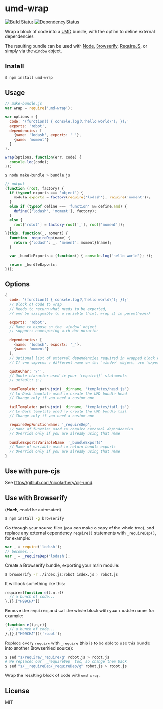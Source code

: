 # umd-wrap

[![Build Status][travis-image]][travis-url] [![Dependency Status][daviddm-image]][daviddm-url]

Wrap a block of code into a [UMD](https://github.com/umdjs/umd) bundle, with the option to define external dependencies.

The resulting bundle can be used with [Node](http://nodejs.org/), [Browserify](http://browserify.org/), [RequireJS](http://requirejs.org/), or simply via the `window` object.

## Install

```bash
$ npm install umd-wrap
```

## Usage

```javascript
// make-bundle.js
var wrap = require('umd-wrap');

var options = {
  code: '(function() { console.log(\'hello world\'); });',
  exports: 'robot',
  dependencies: [
    {name: 'lodash', exports: '_'},
    {name: 'moment'}
  ]
};

wrap(options, function(err, code) {
  console.log(code);
});
```

```bash
$ node make-bundle > bundle.js
```

```javascript
// output
(function (root, factory) {
  if (typeof exports === 'object') {
    module.exports = factory(require('lodash'), require('moment'));
  }
  else if (typeof define === 'function' && define.amd) {
    define(['lodash', 'moment'], factory);
  }
  else {
    root['robot'] = factory(root['_'], root['moment']);
  }
}(this, function(_, moment) {
  function _requireDep(name) {
    return {'lodash': _, 'moment': moment}[name];
  }

  var _bundleExports = (function() { console.log('hello world'); });

  return _bundleExports;
}));
```

## Options

```javascript
{
  code: '(function() { console.log(\'hello world\'); });',
  // Block of code to wrap
  // Needs to return what needs to be exported,
  // and be assignable to a variable (hint: wrap it in parentheses)

  exports: 'robot',
  // Name to expose on the `window` object
  // Supports namespacing with dot notation

  dependencies: [
    {name: 'lodash', exports: '_'},
    {name: 'moment'}
  ],
  // Optional list of external dependencies required in wrapped block of code
  // If one exposes a different name on the `window` object, use `exports`

  quoteChar: '\'',
  // Quote character used in your `require()` statements
  // Default: (')

  headTemplate: path.join(__dirname, 'templates/head.js'),
  // Lo-Dash template used to create the UMD bundle head
  // Change only if you need a custom one

  tailTemplate: path.join(__dirname, 'templates/tail.js'),
  // Lo-Dash template used to create the UMD bundle tail
  // Change only if you need a custom one

  requireDepFunctionName: '_requireDep',
  // Name of function used to require external dependencies
  // Override only if you are already using that name

  bundleExportsVariableName: '_bundleExports'
  // Name of variable used to return bundle exports
  // Override only if you are already using that name
}
```

## Use with pure-cjs

See [https//github.com/nicolashery/cjs-umd](https//github.com/nicolashery/cjs-umd).

## Use with Browserify

(**Hack**, could be automated)

```bash
$ npm install -g browserify
```

Go through your source files (you can make a copy of the whole tree), and replace any external dependency `require()` statements with `_requireDep()`, for example:

```javascript
var _ = require('lodash');
// becomes...
var _ = _requireDep('lodash');
```

Create a Browserify bundle, exporting your main module:

```bash
$ browserify -r ./index.js:robot index.js > robot.js
```

It will look something like this:

```javascript
require=(function e(t,n,r){
  // a bunch of code...
},{},["H99CHA"])
```

Remove the `require=`, and call the whole block with your module name, for example:

```javascript
(function e(t,n,r){
  // a bunch of code...
},{},["H99CHA"])('robot');
```

Replace every `require` with `_require` (this is to be able to use this bundle into another Browserified source):

```bash
$ sed "s/require/_require/g" robot.js > robot.js
# We replaced our `_requireDep` too, so change them back
$ sed "s/__requireDep/_requireDep/g" robot.js > robot.js
```

Wrap the resulting block of code with `umd-wrap`.

## License

MIT

[travis-image]: https://travis-ci.org/nicolashery/umd-wrap.png?branch=master
[travis-url]: https://travis-ci.org/nicolashery/umd-wrap
[daviddm-image]: https://david-dm.org/nicolashery/umd-wrap.png?theme=shields.io
[daviddm-url]: https://david-dm.org/nicolashery/umd-wrap
